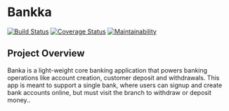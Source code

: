 # Bankka

[![Build Status](https://travis-ci.org/meetKazuki/Bankka.svg?branch=develop)](https://travis-ci.org/meetKazuki/Bankka)
[![Coverage Status](https://coveralls.io/repos/github/meetKazuki/Bankka/badge.svg?branch=develop)](https://coveralls.io/github/meetKazuki/Bankka?branch=develop)
[![Maintainability](https://api.codeclimate.com/v1/badges/94f5247eb3bc1b7dccf9/maintainability)](https://codeclimate.com/github/meetKazuki/Bankka/maintainability)


## Project Overview

Banka is a light-weight core banking application that powers banking operations like account creation, customer deposit and withdrawals.
This app is meant to support a single bank, where users can signup and create bank accounts online, but must visit the branch to withdraw
or deposit money.. 
